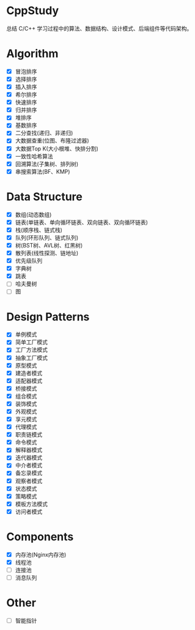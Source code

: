 # CppStudy

总结 C/C++ 学习过程中的算法、数据结构、设计模式、后端组件等代码架构。

# Algorithm

- [x] 冒泡排序
- [x] 选择排序
- [x] 插入排序
- [x] 希尔排序
- [x] 快速排序
- [x] 归并排序
- [x] 堆排序
- [x] 基数排序
- [x] 二分查找(递归、非递归)
- [x] 大数据查重(位图、布隆过滤器)
- [x] 大数据Top K(大小根堆、快排分割)
- [x] 一致性哈希算法
- [x] 回溯算法(子集树、排列树)
- [x] 串搜索算法(BF、KMP)

# Data Structure

- [x] 数组(动态数组)
- [x] 链表(单链表、单向循环链表、双向链表、双向循环链表)
- [x] 栈(顺序栈、链式栈)
- [x] 队列(环形队列、链式队列)
- [x] 树(BST树、AVL树、红黑树)
- [x] 散列表(线性探测、链地址)
- [x] 优先级队列
- [x] 字典树
- [x] 跳表
- [ ] 哈夫曼树
- [ ] 图

# Design Patterns

- [x] 单例模式
- [x] 简单工厂模式
- [x] 工厂方法模式
- [x] 抽象工厂模式
- [x] 原型模式
- [x] 建造者模式
- [x] 适配器模式
- [x] 桥接模式
- [x] 组合模式
- [x] 装饰模式
- [x] 外观模式
- [x] 享元模式
- [x] 代理模式
- [x] 职责链模式
- [x] 命令模式
- [x] 解释器模式
- [x] 迭代器模式
- [x] 中介者模式
- [x] 备忘录模式
- [x] 观察者模式
- [x] 状态模式
- [x] 策略模式
- [x] 模板方法模式
- [x] 访问者模式

# Components

- [x] 内存池(Nginx内存池)
- [x] 线程池
- [ ] 连接池
- [ ] 消息队列

# Other

- [ ] 智能指针 
